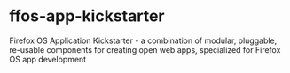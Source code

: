 # ffos-app-kickstarter
Firefox OS Application Kickstarter - a combination of modular, pluggable, re-usable components for creating open web apps, specialized for Firefox OS app development
